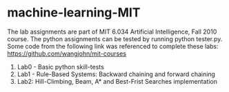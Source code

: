 # machine-learning-MIT

The lab assignments are part of MIT 6.034 Artificial Intelligence, Fall 2010 course. The python assignments can be tested by running python tester.py. Some code from the following link was referenced to complete these labs: https://github.com/wangjohn/mit-courses 

1. Lab0 - Basic python skill-tests
2. Lab1 - Rule-Based Systems: Backward chaining and forward chaining 
3. Lab2: Hill-Climbing, Beam, A* and Best-Frist Searches implementation
